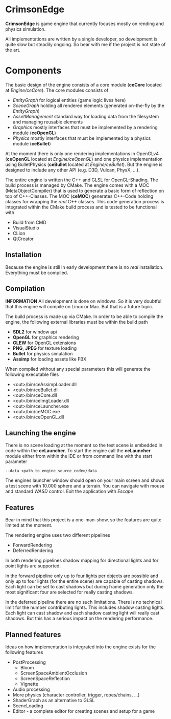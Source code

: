 # CrimsonEdge

**CrimsonEdge** is game engine that currently focuses mostly on rending and physics simulation.

All implementations are written by a single developer, so development is quite slow but steadily ongoing. So bear with 
me if the project is not state of the art. 


# Components

The basic design of the engine consists of a core module (**ceCore** located at *Engine/ceCore*). The core modules
consists of

- *EntityGraph* for logical entities (game logic lives here)
- *SceneGraph* holding all rendered elements (generated on-the-fly by the *EntityGraph*)
- *AssetManagement* standard way for loading data from the filesystem and managing reusable elements
- *Graphics* mostly interfaces that must be implemented by a rendering module (**ceOpenGL**)
- *Physics* mostly interfaces that must be implemented by a physics module (**ceBullet**)

At the moment there is only one rendering implementations in OpenGLv4 (**ceOpenGL** located at *Engine/ceOpenGL*) and
one physics implementation using BulletPhysics (**ceBullet** located at *Engine/ceBullet*). But the engine is designed to
include any other API (e.g. D3D, Vulcan, PhysX, ...).

The entire engine is written the C++ and GLSL for OpenGL-Shading. The build process is managed by CMake.
The engine comes with a MOC (MetaObjectCompiler) that is used to generate a basic form of reflection on top of C++-Classes.
The MOC (**ceMOC**) generates C++-Code holding classes for wrapping the *real* C++ classes.
This code generation process is integrated within the CMake build process and is tested to be functional with

- Build from CMD
- VisualStudio
- CLion
- QtCreator

## Installation

Because the engine is still in early development there is no *real* installation. Everything must be compiled.

## Compilation

**INFORMATION** All development is done on windows. So it is very doubtful that this engine will compile on Linux or
Mac. But that is a future topic.

The build process is made up via CMake. In order to be able to compile the engine, the following external libraries
must be within the build path

- **SDL2** for window api
- **OpenGL** for graphics rendering
- **GLEW** for OpenGL extensions
- **PNG**, **JPEG** for texture loading
- **Bullet** for physics simulation
- **Assimp** for loading assets like FBX

When compiled without any special parameters this will generate the following executable files

- \<out>/bin/ceAssimpLoader.dll
- \<out>/bin/ceBullet.dll
- \<out>/bin/ceCore.dll
- \<out>/bin/ceImgLoader.dll
- \<out>/bin/ceLauncher.exe
- \<out>/bin/ceMOC.exe
- \<out>/bin/ceOpenGL.dll

## Launching the engine

There is no scene loading at the moment so the test scene is embedded in code within the **ceLauncher**.
To start the engine call the **ceLauncher** module either from within the IDE or from command line with the
start parameter

    --data <path_to_engine_source_code>/data

The engines launcher window should open on your main screen and shows a test scene with 10.000 sphere and a terrain.
You can navigate with mouse and standard *WASD* control. Exit the application with *Escape*

## Features

Bear in mind that this project is a one-man-show, so the features are quite limited at the moment.

The rendering engine uses two different pipelines

- ForwardRendering
- DeferredRendering

In both rendering pipelines shadow mapping for directional lights and for point lights are supported.

In the forward pipeline only up to four lights per objects are possible and only up to four lights (for the entire
scene) are capable of casting shadows. Each light can be set to cast shadows but during frame generation only the most
significant four are selected for really casting shadows.

In the deferred pipeline there are no such limitations. There is no technical limit for the number contributing lights.
This includes shadow casting lights. Each light can cast shadow and each shadow casting light will really cast shadows.
But this has a serious impact on the rendering performance.

## Planned features

Ideas on how implementation is integrated into the engine exists for the following features

- PostProcessing
  - Bloom
  - ScreenSpaceAmbientOcclusion
  - ScreenSpaceReflection
  - Vignette 
- Audio processing
- More physics (character controller, trigger, ropes/chains, ...)
- ShaderGraph as an alternative to GLSL
- SceneLoading
- Editor - a complete editor for creating scenes and setup for a game
